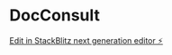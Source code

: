# DocConsult

[Edit in StackBlitz next generation editor ⚡️](https://stackblitz.com/~/github.com/niteenbalpande/DocConsult)
